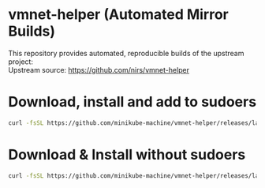 # vmnet-helper (Automated Mirror Builds)

This repository provides automated, reproducible builds of the upstream project:  
Upstream source: https://github.com/nirs/vmnet-helper

# Download, install and add to sudoers
```sh
curl -fsSL https://github.com/minikube-machine/vmnet-helper/releases/latest/download/install.sh | SUDOERS=1 bash
```


# Download & Install without sudoers

```sh
curl -fsSL https://github.com/minikube-machine/vmnet-helper/releases/latest/download/install.sh | bash
```
